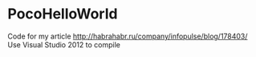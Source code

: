 PocoHelloWorld
==============

Code for my article http://habrahabr.ru/company/infopulse/blog/178403/
Use Visual Studio 2012 to compile
